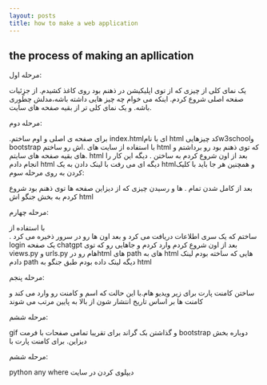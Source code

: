 ```yaml
---
layout: posts
title: how to make a web application
---
```

## the process of making an apllication

مرحله اول:

یک نمای کلی از چیزی که از توی اپلیکیشن در ذهنم بود روی کاغذ کشیدم. از جزِِئیات صفحه اصلی شروع کردم. اینکه می خوام چه چیز هایی داشته باشه،مدلش چطوری باشه. و یک نمای کلی تر از بقیه صفحه های سایت.

مرحله دوم:

 .برای صفحه ی اصلی و اوم ساختم index.htmlای با نام html 
    کد چیزهاییw3schoolو bootstrap  با استفاده از سایت های 
     .اش رو ساختم  html که توی ذهنم بود رو برداشتم و 
     .های بقیه صفحه های سایتم html بعد از اون شروع کردم به ساختن 
      . دیگه این کار را انجام دادم html دیگه ای می رفت با لینک دادن به یک  htmlو همچنین هر جا باید با کلیک کردن به روی 
مرحله سوم:

بعد از کامل شدن تمام 
 . ها و رسیدن چیزی که از دیزاین صفحه ها توی ذهنم بود شروع کردم به بخش جنگو اش html

مرحله چهارم:

با استفاده از  
. ساختم که یک سری اطلاعات دریافت می کرد و بعد اون ها رو در سرور ذخیره می کرد login یک صفحه chatgpt
بعد از اون شروع کردم 
وارد کردم و جاهایی رو که توی   views.py  و urls.py   هام رو درhtml های path 
های به  html
هایی که ساخته بودم لینک دادم path دیگه لینک داده بودم طبق جنگو به html

مرحله پنجم:

ساختن کامنت پارت برای زیر ویدیو هام.با این حالت که اسم و کامنت رو وارد می کند و کامنت ها بر اساس تاریخ انتشار شون از 
بالا به پایین مرتب می شوند 

مرحله ششم:

gif  و گذاشتن بک گراند برای تقریبا تمامی صفحات با فرمت  bootstrap دوباره بخش دیزاین. برای کامنت پارت با  

مرحله ششم:

  python any where دیپلوی کردن در سایت   
